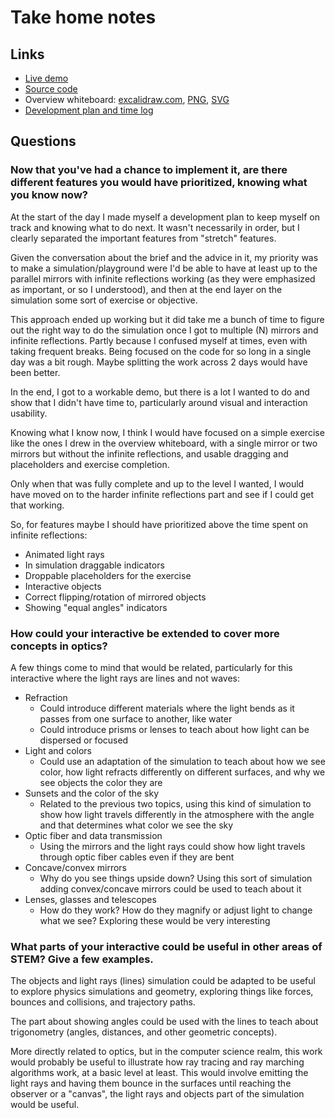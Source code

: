 # Take home notes

## Links

- [Live demo](https://chimeces.com/brilliant-take-home/)
- [Source code](https://github.com/joakin/brilliant-take-home)
- Overview whiteboard:
  [excalidraw.com](https://excalidraw.com/#json=DrbMHE-ojsxax43BvESFC,nJhSo27qQRH3agrYyiwhPA),
  [PNG](https://github.com/joakin/brilliant-take-home/blob/master/docs/overview.png),
  [SVG](https://github.com/joakin/brilliant-take-home/blob/master/docs/overview.svg)
- [Development plan and time log](https://github.com/joakin/brilliant-take-home/blob/master/docs/dev-plan.md)

## Questions

### Now that you've had a chance to implement it, are there different features you would have prioritized, knowing what you know now?

At the start of the day I made myself a development plan to keep myself on track
and knowing what to do next. It wasn't necessarily in order, but I clearly
separated the important features from "stretch" features.

Given the conversation about the brief and the advice in it, my priority was to
make a simulation/playground were I'd be able to have at least up to the
parallel mirrors with infinite reflections working (as they were emphasized as
important, or so I understood), and then at the end layer on the simulation some
sort of exercise or objective.

This approach ended up working but it did take me a bunch of time to figure out
the right way to do the simulation once I got to multiple (N) mirrors and
infinite reflections. Partly because I confused myself at times, even with
taking frequent breaks. Being focused on the code for so long in a single day
was a bit rough. Maybe splitting the work across 2 days would have been better.

In the end, I got to a workable demo, but there is a lot I wanted to do and show
that I didn't have time to, particularly around visual and interaction
usability.

Knowing what I know now, I think I would have focused on a simple exercise like
the ones I drew in the overview whiteboard, with a single mirror or two mirrors
but without the infinite reflections, and usable dragging and placeholders and
exercise completion.

Only when that was fully complete and up to the level I wanted, I would have
moved on to the harder infinite reflections part and see if I could get that
working.

So, for features maybe I should have prioritized above the time spent on
infinite reflections:

- Animated light rays
- In simulation draggable indicators
- Droppable placeholders for the exercise
- Interactive objects
- Correct flipping/rotation of mirrored objects
- Showing "equal angles" indicators

### How could your interactive be extended to cover more concepts in optics?

A few things come to mind that would be related, particularly for this
interactive where the light rays are lines and not waves:

- Refraction
  - Could introduce different materials where the light bends as it passes from
    one surface to another, like water
  - Could introduce prisms or lenses to teach about how light can be dispersed
    or focused
- Light and colors
  - Could use an adaptation of the simulation to teach about how we see color,
    how light refracts differently on different surfaces, and why we see objects
    the color they are
- Sunsets and the color of the sky
  - Related to the previous two topics, using this kind of simulation to show
    how light travels differently in the atmosphere with the angle and that
    determines what color we see the sky
- Optic fiber and data transmission
  - Using the mirrors and the light rays could show how light travels through
    optic fiber cables even if they are bent
- Concave/convex mirrors
  - Why do you see things upside down? Using this sort of simulation adding
    convex/concave mirrors could be used to teach about it
- Lenses, glasses and telescopes
  - How do they work? How do they magnify or adjust light to change what we see?
    Exploring these would be very interesting

### What parts of your interactive could be useful in other areas of STEM? Give a few examples.

The objects and light rays (lines) simulation could be adapted to be useful to
explore physics simulations and geometry, exploring things like forces, bounces
and collisions, and trajectory paths.

The part about showing angles could be used with the lines to teach about
trigonometry (angles, distances, and other geometric concepts).

More directly related to optics, but in the computer science realm, this work
would probably be useful to illustrate how ray tracing and ray marching
algorithms work, at a basic level at least. This would involve emitting the
light rays and having them bounce in the surfaces until reaching the observer or
a "canvas", the light rays and objects part of the simulation would be useful.

